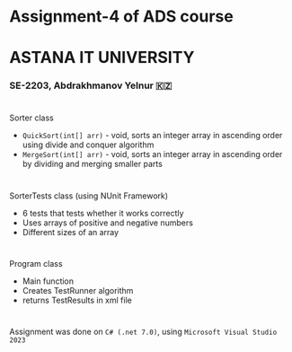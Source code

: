 # Assignment-4 of ADS course
# ASTANA IT UNIVERSITY
### SE-2203, Abdrakhmanov Yelnur 🇰🇿

#

Sorter class
- `QuickSort(int[] arr)` - void, sorts an integer array in ascending order using divide and conquer algorithm
- `MergeSort(int[] arr)` - void, sorts an integer array in ascending order by dividing and merging smaller parts

#

SorterTests class (using NUnit Framework)
- 6 tests that tests whether it works correctly
- Uses arrays of positive and negative numbers
- Different sizes of an array

#

Program class
- Main function
- Creates TestRunner algorithm
- returns TestResults in xml file

#

Assignment was done on `C# (.net 7.0)`, using `Microsoft Visual Studio 2023`
